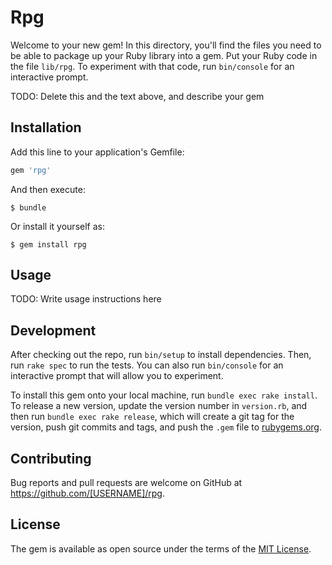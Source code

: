 # Rpg

Welcome to your new gem! In this directory, you'll find the files you need to be able to package up your Ruby library into a gem. Put your Ruby code in the file `lib/rpg`. To experiment with that code, run `bin/console` for an interactive prompt.

TODO: Delete this and the text above, and describe your gem

## Installation

Add this line to your application's Gemfile:

```ruby
gem 'rpg'
```

And then execute:

    $ bundle

Or install it yourself as:

    $ gem install rpg

## Usage

TODO: Write usage instructions here

## Development

After checking out the repo, run `bin/setup` to install dependencies. Then, run `rake spec` to run the tests. You can also run `bin/console` for an interactive prompt that will allow you to experiment.

To install this gem onto your local machine, run `bundle exec rake install`. To release a new version, update the version number in `version.rb`, and then run `bundle exec rake release`, which will create a git tag for the version, push git commits and tags, and push the `.gem` file to [rubygems.org](https://rubygems.org).

## Contributing

Bug reports and pull requests are welcome on GitHub at https://github.com/[USERNAME]/rpg.

## License

The gem is available as open source under the terms of the [MIT License](https://opensource.org/licenses/MIT).
